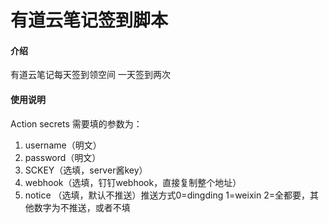 # 有道云笔记签到脚本


#### 介绍
有道云笔记每天签到领空间
一天签到两次


#### 使用说明
Action secrets 需要填的参数为：
1.  username（明文）
2.  password（明文）
2.  SCKEY（选填，server酱key）
4.  webhook（选填，钉钉webhook，直接复制整个地址）
3.  notice （选填，默认不推送）推送方式0=dingding 1=weixin 2=全都要，其他数字为不推送，或者不填


